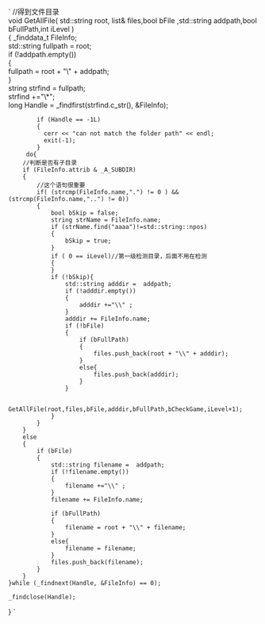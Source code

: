 `
//得到文件目录  
void GetAllFile( std::string root, list<string>& files,bool bFile ,std::string addpath,bool bFullPath,int iLevel )  
{ 
		_finddata_t FileInfo;  
		std::string fullpath = root;  
		if (!addpath.empty())  
		{  
			fullpath = root + "\\" + addpath;  
		}	  
		string strfind = fullpath;  
		strfind +="\\*";  
		long Handle = _findfirst(strfind.c_str(), &FileInfo);  
		  
		  
			if (Handle == -1L)  
			{  
			  cerr << "can not match the folder path" << endl;  
			  exit(-1);  
			}  
		 do{  
		//判断是否有子目录  
		if (FileInfo.attrib & _A_SUBDIR)      
		{  
			//这个语句很重要  
			if( (strcmp(FileInfo.name,".") != 0 ) &&(strcmp(FileInfo.name,"..") != 0))     
			{  
				bool bSkip = false;  
				string strName = FileInfo.name;  
				if (strName.find("aaaa")!=std::string::npos)  
				{  
					bSkip = true;  
				}  
				if ( 0 == iLevel)//第一级检测目录，后面不用在检测  
				{  
				}  
				if (!bSkip){  
					std::string adddir =  addpath;  
					if (!adddir.empty())  
					{  
						adddir +="\\" ;  
					}	  
					adddir += FileInfo.name;  
					if (!bFile)  
					{  
						if (bFullPath)  
						{  
							files.push_back(root + "\\" + adddir);  
						}  
						else{  
							files.push_back(adddir);  
						}  
					}  
	  
					GetAllFile(root,files,bFile,adddir,bFullPath,bCheckGame,iLevel+1);  
				}  
			}  
		}  
		else    
		{					  
			if (bFile)  
			{  
				std::string filename =  addpath;  
				if (!filename.empty())  
				{  
					filename +="\\" ;  
				}	  
				filename += FileInfo.name;  
	  
				if (bFullPath)  
				{  
					filename = root + "\\" + filename;  
				}  
				else{  
					filename = filename;  
				}  
				files.push_back(filename);  
			}  
		}  
	}while (_findnext(Handle, &FileInfo) == 0);  
	  
	_findclose(Handle);  
} 
`